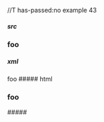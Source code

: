 //T has-passed:no
example 43
##### src
### foo ###     
##### xml
<?xml version="1.0" encoding="UTF-8"?>
<!DOCTYPE document SYSTEM "CommonMark.dtd">
<document xmlns="http://commonmark.org/xml/1.0">
  <heading level="3">
    <text>foo</text>
  </heading>
</document>
##### html
<h3>foo</h3>
#####
